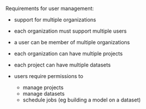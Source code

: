 Requirements for user management:

* support for multiple organizations
* each organization must support multiple users
* a user can be member of multiple organizations
* each organization can have multiple projects
* each project can have multiple datasets
* users require permissions to

    * manage projects
    * manage datasets
    * schedule jobs (eg building a model on a dataset)

